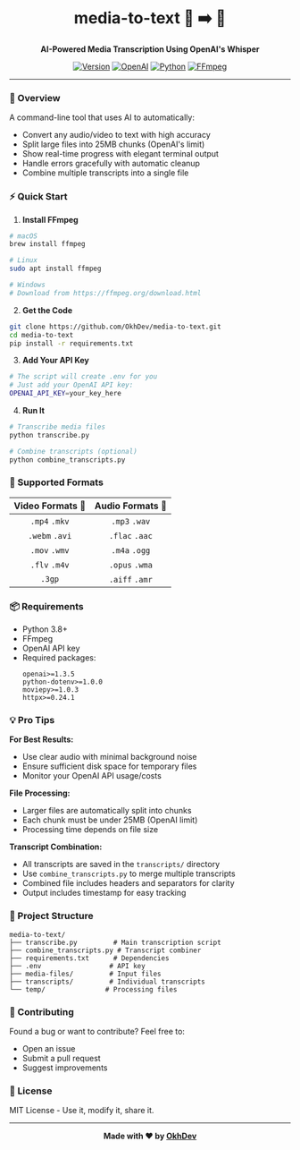 <div align="center">

# media-to-text 🎥 ➡️ 📝

**AI-Powered Media Transcription Using OpenAI's Whisper**

[![Version](https://img.shields.io/badge/Version-1.0.0-red?logo=github&logoColor=white)](https://github.com/OkhDev/media-to-text/releases)
[![OpenAI](https://img.shields.io/badge/OpenAI-Whisper-green?logo=openai&logoColor=white)](https://openai.com/research/whisper)
[![Python](https://img.shields.io/badge/Python-3.8+-blue?logo=python&logoColor=white)](https://www.python.org)
[![FFmpeg](https://img.shields.io/badge/FFmpeg-required-red?logo=ffmpeg&logoColor=white)](https://ffmpeg.org)

</div>

---

### 🎯 Overview

A command-line tool that uses AI to automatically:
- Convert any audio/video to text with high accuracy
- Split large files into 25MB chunks (OpenAI's limit)
- Show real-time progress with elegant terminal output
- Handle errors gracefully with automatic cleanup
- Combine multiple transcripts into a single file

### ⚡️ Quick Start

1. **Install FFmpeg**
```bash
# macOS
brew install ffmpeg

# Linux
sudo apt install ffmpeg

# Windows
# Download from https://ffmpeg.org/download.html
```

2. **Get the Code**
```bash
git clone https://github.com/OkhDev/media-to-text.git
cd media-to-text
pip install -r requirements.txt
```

3. **Add Your API Key**
```bash
# The script will create .env for you
# Just add your OpenAI API key:
OPENAI_API_KEY=your_key_here
```

4. **Run It**
```bash
# Transcribe media files
python transcribe.py

# Combine transcripts (optional)
python combine_transcripts.py
```

### 📁 Supported Formats

<div align="left">

| Video Formats 🎥 | Audio Formats 🎵 |
|:---------------:|:---------------:|
| `.mp4` `.mkv` | `.mp3` `.wav` |
| `.webm` `.avi` | `.flac` `.aac` |
| `.mov` `.wmv` | `.m4a` `.ogg` |
| `.flv` `.m4v` | `.opus` `.wma` |
| `.3gp` | `.aiff` `.amr` |

</div>

### 📦 Requirements

- Python 3.8+
- FFmpeg
- OpenAI API key
- Required packages:
  ```
  openai>=1.3.5
  python-dotenv>=1.0.0
  moviepy>=1.0.3
  httpx>=0.24.1
  ```

### 💡 Pro Tips

**For Best Results:**
- Use clear audio with minimal background noise
- Ensure sufficient disk space for temporary files
- Monitor your OpenAI API usage/costs

**File Processing:**
- Larger files are automatically split into chunks
- Each chunk must be under 25MB (OpenAI limit)
- Processing time depends on file size

**Transcript Combination:**
- All transcripts are saved in the `transcripts/` directory
- Use `combine_transcripts.py` to merge multiple transcripts
- Combined file includes headers and separators for clarity
- Output includes timestamp for easy tracking

### 📂 Project Structure
```
media-to-text/
├── transcribe.py         # Main transcription script
├── combine_transcripts.py # Transcript combiner
├── requirements.txt      # Dependencies
├── .env                 # API key
├── media-files/         # Input files
├── transcripts/         # Individual transcripts
└── temp/               # Processing files
```

### 🤝 Contributing

Found a bug or want to contribute? Feel free to:
- Open an issue
- Submit a pull request
- Suggest improvements

### 📄 License

MIT License - Use it, modify it, share it.

---

<div align="center">

**Made with ❤️ by [OkhDev](https://github.com/OkhDev)**

</div>
